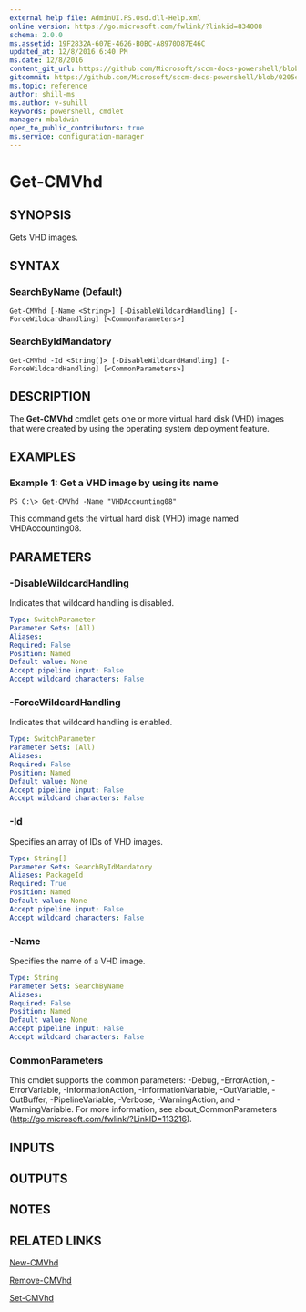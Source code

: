 ```yaml
---
external help file: AdminUI.PS.Osd.dll-Help.xml
online version: https://go.microsoft.com/fwlink/?linkid=834008
schema: 2.0.0
ms.assetid: 19F2832A-607E-4626-B0BC-A8970D87E46C
updated_at: 12/8/2016 6:40 PM
ms.date: 12/8/2016
content_git_url: https://github.com/Microsoft/sccm-docs-powershell/blob/master/sccm-cmdlets/ConfigurationManager/vlatest/Get-CMVhd.md
gitcommit: https://github.com/Microsoft/sccm-docs-powershell/blob/0205e569abecf1b4e1b2b342947b87a3691b29a5/sccm-cmdlets/ConfigurationManager/vlatest/Get-CMVhd.md
ms.topic: reference
author: shill-ms
ms.author: v-suhill
keywords: powershell, cmdlet
manager: mbaldwin
open_to_public_contributors: true
ms.service: configuration-manager
---
```


# Get-CMVhd

## SYNOPSIS
Gets VHD images.

## SYNTAX

### SearchByName (Default)
```
Get-CMVhd [-Name <String>] [-DisableWildcardHandling] [-ForceWildcardHandling] [<CommonParameters>]
```

### SearchByIdMandatory
```
Get-CMVhd -Id <String[]> [-DisableWildcardHandling] [-ForceWildcardHandling] [<CommonParameters>]
```

## DESCRIPTION
The **Get-CMVhd** cmdlet gets one or more virtual hard disk (VHD) images that were created by using the operating system deployment feature.

## EXAMPLES

### Example 1: Get a VHD image by using its name
```
PS C:\> Get-CMVhd -Name "VHDAccounting08"
```

This command gets the virtual hard disk (VHD) image named VHDAccounting08.

## PARAMETERS

### -DisableWildcardHandling
Indicates that wildcard handling is disabled.

```yaml
Type: SwitchParameter
Parameter Sets: (All)
Aliases: 
Required: False
Position: Named
Default value: None
Accept pipeline input: False
Accept wildcard characters: False
```

### -ForceWildcardHandling
Indicates that wildcard handling is enabled.

```yaml
Type: SwitchParameter
Parameter Sets: (All)
Aliases: 
Required: False
Position: Named
Default value: None
Accept pipeline input: False
Accept wildcard characters: False
```

### -Id
Specifies an array of IDs of VHD images.

```yaml
Type: String[]
Parameter Sets: SearchByIdMandatory
Aliases: PackageId
Required: True
Position: Named
Default value: None
Accept pipeline input: False
Accept wildcard characters: False
```

### -Name
Specifies the name of a VHD image.

```yaml
Type: String
Parameter Sets: SearchByName
Aliases: 
Required: False
Position: Named
Default value: None
Accept pipeline input: False
Accept wildcard characters: False
```

### CommonParameters
This cmdlet supports the common parameters: -Debug, -ErrorAction, -ErrorVariable, -InformationAction, -InformationVariable, -OutVariable, -OutBuffer, -PipelineVariable, -Verbose, -WarningAction, and -WarningVariable. For more information, see about_CommonParameters (http://go.microsoft.com/fwlink/?LinkID=113216).

## INPUTS

## OUTPUTS

## NOTES

## RELATED LINKS

[New-CMVhd](xref:ConfigurationManager/vlatest/New-CMVhd.md)

[Remove-CMVhd](xref:ConfigurationManager/vlatest/Remove-CMVhd.md)

[Set-CMVhd](xref:ConfigurationManager/vlatest/Set-CMVhd.md)


